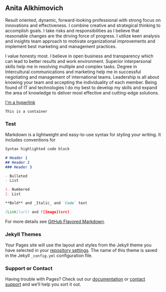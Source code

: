 ## Anita Alkhimovich

Result oriented, dynamic, forward-looking professional with strong focus on innovations and effectiveness. I combine creative and strategical thinking to accomplish goals. I take risks and responsibilities as I believe that reasonable changes are the driving force of progress. I utilize keen analysis and insights team approach to motivate organizational improvements and implement best marketing and management practices. 

I value honesty most. I believe in open business and transparency which can lead to better results and work environment. Superior interpersonal skills help me in resolving multiple and complex tasks. Degree in Intercultural communications and marketing help me in successful negotiating and management of international teams. Leadership is all about knowing your team and accepting the individuality of each member. Being found of IT and technologies I do my best to develop my skills and expand the area of knowledge to deliver most effective and cutting-edge solutions.

[I'm a hyperlink](https://www.linkedin.com/in/alkhimovichanita/)

```
This is a container
```

### Test

Markdown is a lightweight and easy-to-use syntax for styling your writing. It includes conventions for

```markdown
Syntax highlighted code block

# Header 1
## Header 2
### Header 3

- Bulleted
- List

1. Numbered
2. List

**Bold** and _Italic_ and `Code` text

[Link](url) and ![Image](src)
```

For more details see [GitHub Flavored Markdown](https://guides.github.com/features/mastering-markdown/).

### Jekyll Themes

Your Pages site will use the layout and styles from the Jekyll theme you have selected in your [repository settings](https://github.com/anita0077/anita0077.github.io/settings). The name of this theme is saved in the Jekyll `_config.yml` configuration file.

### Support or Contact

Having trouble with Pages? Check out our [documentation](https://help.github.com/categories/github-pages-basics/) or [contact support](https://github.com/contact) and we’ll help you sort it out.
